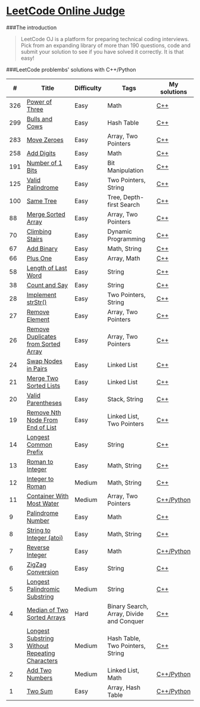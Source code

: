 # [LeetCode Online Judge](https://leetcode.com/)

###The introduction

>LeetCode OJ is a platform for preparing technical coding interviews. Pick from an expanding library of more than 190 questions, code and submit your solution to see if you have solved it correctly. It is that easy!


###LeetCode problembs' solutions with C++/Python
 	
| # | Title | Difficulty | Tags | My solutions |
|---|-------|------------|------------|-------------|
| 326 | [Power of Three](https://leetcode.com/problems/power-of-three/) | Easy | Math | [C++](https://github.com/flyi/LeetCode/blob/master/Algorithms/326.%20Power%20of%20Three.md) |
| 299 | [Bulls and Cows](https://leetcode.com/problems/bulls-and-cows/) | Easy | Hash Table | [C++](https://github.com/flyi/LeetCode/blob/master/Algorithms/299.%20Bulls%20and%20Cows.md) |
| 283 | [Move Zeroes](https://leetcode.com/problems/move-zeroes/) | Easy | Array, Two Pointers | [C++](https://github.com/flyi/LeetCode/blob/master/Algorithms/283.%20Move%20Zeroes.md) |
| 258 | [Add Digits](https://leetcode.com/problems/add-digits) | Easy | Math | [C++](https://github.com/flyi/LeetCode/blob/master/Algorithms/258.%20Add%20Digits.md) |
| 191 | [Number of 1 Bits](https://leetcode.com/problems/number-of-1-bits/) | Easy | Bit Manipulation | [C++](https://github.com/flyi/LeetCode/blob/master/Algorithms/191.%20Number%20of%201%20Bits.md) |
| 125 | [Valid Palindrome](https://leetcode.com/problems/valid-palindrome/) | Easy | Two Pointers, String | [C++](https://github.com/flyi/LeetCode/blob/master/Algorithms/125.%20Valid%20Palindrome.md) |
| 100 | [Same Tree](https://leetcode.com/problems/same-tree/) | Easy | Tree, Depth-first Search | [C++](https://github.com/flyi/LeetCode/blob/master/Algorithms/100.%20Same%20Tree) |
| 88 | [Merge Sorted Array](https://leetcode.com/problems/merge-sorted-array/) | Easy | Array, Two Pointers | [C++](https://github.com/flyi/LeetCode/blob/master/Algorithms/88.%20Merge%20Sorted%20Array.md) |
| 70 | [Climbing Stairs](https://leetcode.com/problems/climbing-stairs/) | Easy | Dynamic Programming | [C++](https://github.com/flyi/LeetCode/blob/master/Algorithms/70.%20Climbing%20Stairs.md) |
| 67 | [Add Binary](https://leetcode.com/problems/add-binary/) | Easy | Math, String | [C++](https://github.com/flyi/LeetCode/blob/master/Algorithms/67.%20Add%20Binary.md) |
| 66 | [Plus One](https://leetcode.com/problems/plus-one/) | Easy | Array, Math | [C++](https://github.com/flyi/LeetCode/blob/master/Algorithms/66.%20Plus%20One.md) |
| 58 | [Length of Last Word](https://leetcode.com/problems/length-of-last-word/) | Easy | String | [C++](https://github.com/flyi/LeetCode/blob/master/Algorithms/58.%20Length%20of%20Last%20Word.md)
| 38 | [Count and Say](https://leetcode.com/problems/count-and-say/) | Easy | String | [C++](https://github.com/flyi/LeetCode/blob/master/Algorithms/38.%20Count%20and%20Say.md) |
| 28 | [Implement strStr()](https://leetcode.com/problems/implement-strstr/) | Easy | Two Pointers, String | [C++](https://github.com/flyi/LeetCode/blob/master/Algorithms/28.%20Implement%20strStr().md) |
| 27 | [Remove Element](https://leetcode.com/problems/remove-element/) | Easy | Array, Two Pointers | [C++](https://github.com/flyi/LeetCode/blob/master/Algorithms/27.%20Remove%20Element.md) |
| 26 | [Remove Duplicates from Sorted Array](https://leetcode.com/problems/remove-duplicates-from-sorted-array/) | Easy | Array, Two Pointers | [C++](https://github.com/flyi/LeetCode/blob/master/Algorithms/26.%20Remove%20Duplicates%20from%20Sorted%20Array.md) |
| 24 | [Swap Nodes in Pairs](https://leetcode.com/problems/swap-nodes-in-pairs/) | Easy | Linked List | [C++](https://github.com/flyi/LeetCode/blob/master/Algorithms/24.%20Swap%20Nodes%20in%20Pairs.md) |
| 21 | [Merge Two Sorted Lists](https://leetcode.com/problems/merge-two-sorted-lists/) | Easy | Linked List | [C++](https://github.com/flyi/LeetCode/blob/master/Algorithms/21.%20Merge%20Two%20Sorted%20Lists.md) |
| 20 | [Valid Parentheses](https://leetcode.com/problems/valid-parentheses/) | Easy | Stack, String | [C++](https://github.com/flyi/LeetCode/blob/master/Algorithms/20.%20Valid%20Parentheses.md) |
| 19 | [Remove Nth Node From End of List](https://leetcode.com/problems/remove-nth-node-from-end-of-list/) | Easy | Linked List, Two Pointers | [C++](https://github.com/flyi/LeetCode/blob/master/Algorithms/19.%20Remove%20Nth%20Node%20From%20End%20of%20List.md) |
| 14 | [Longest Common Prefix](https://leetcode.com/problems/longest-common-prefix/) | Easy | String | [C++](https://github.com/flyi/LeetCode/blob/master/Algorithms/14.%20Longest%20Common%20Prefix.md) |
| 13 | [Roman to Integer](https://leetcode.com/problems/roman-to-integer/) | Easy | Math, String | [C++](https://github.com/flyi/LeetCode/blob/master/Algorithms/13.%20Roman%20to%20Integer.md) |
| 12 | [Integer to Roman](https://leetcode.com/problems/integer-to-roman/) | Medium | Math, String | [C++](https://github.com/flyi/LeetCode/blob/master/Algorithms/12.%20Integer%20to%20Roman.md) |
| 11 | [Container With Most Water](https://leetcode.com/problems/container-with-most-water/) | Medium | Array, Two Pointers | [C++/Python](https://github.com/flyi/LeetCode/blob/master/Algorithms/11.%20Container%20With%20Most%20Water.md) |
| 9 | [Palindrome Number](https://leetcode.com/problems/palindrome-number/) | Easy | Math | [C++](https://github.com/flyi/LeetCode/blob/master/Algorithms/9.%20Palindrome%20Number.md) |
| 8 | [String to Integer (atoi)](https://leetcode.com/problems/string-to-integer-atoi/) | Easy | Math, String | [C++](https://github.com/flyi/LeetCode/blob/master/Algorithms/8.%20String%20to%20Integer%20(atoi).md) |
| 7 | [Reverse Integer](https://leetcode.com/problems/reverse-integer/) | Easy | Math | [C++/Python](https://github.com/flyi/LeetCode/blob/master/Algorithms/7.%20Reverse%20Integer.md) |
| 6 | [ZigZag Conversion](https://leetcode.com/problems/zigzag-conversion/) | Easy | String | [C++](https://github.com/flyi/LeetCode/blob/master/Algorithms/6.%20ZigZag%20Conversion.md) |
| 5 | [Longest Palindromic Substring](https://leetcode.com/problems/longest-palindromic-substring/) | Medium | String | [C++](https://github.com/flyi/LeetCode/blob/master/Algorithms/5.%20Longest%20Palindromic%20Substring.md) |
| 4 | [Median of Two Sorted Arrays](https://leetcode.com/problems/median-of-two-sorted-arrays/) | Hard | Binary Search, Array, Divide and Conquer | [C++](https://github.com/flyi/LeetCode/blob/master/Algorithms/4.%20Median%20of%20Two%20Sorted%20Arrays.md) |
| 3 | [Longest Substring Without Repeating Characters](https://leetcode.com/problems/longest-substring-without-repeating-characters/) | Medium | Hash Table, Two Pointers, String | [C++](https://github.com/flyi/LeetCode/blob/master/Algorithms/3.%20Longest%20Substring%20Without%20Repeating%20Characters.md) |
| 2 | [Add Two Numbers](https://leetcode.com/problems/add-two-numbers/) | Medium | Linked List, Math | [C++/Python](https://github.com/flyi/LeetCode/blob/master/Algorithms/2.%20Add%20Two%20Numbers.md) |
| 1 | [Two Sum](https://leetcode.com/problems/two-sum/) | Easy | Array, Hash Table | [C++/Python](https://github.com/flyi/LeetCode/blob/master/Algorithms/1.%20Two%20Sum.md) |
